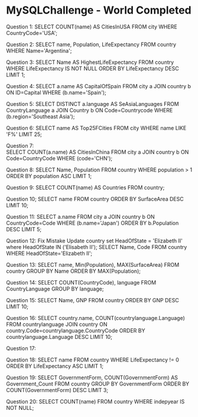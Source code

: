 # MySQLChallenge - World Completed

Question 1:
SELECT COUNT(name) AS CitiesInUSA FROM city WHERE CountryCode='USA';

Question 2:
SELECT name, Population, LifeExpectancy FROM country WHERE Name='Argentina';

Question 3:
SELECT Name AS HighestLifeExpectancy FROM country WHERE LifeExpectancy IS NOT NULL ORDER BY LifeExpectancy DESC LIMIT 1;

Question 4:
SELECT a.name AS CapitalOfSpain FROM city a JOIN country b ON ID=Capital WHERE (b.name='Spain');

Question 5:
SELECT DISTINCT a.language AS SeAsiaLanguages FROM CountryLanguage a JOIN Country b ON Code=Countrycode WHERE (b.region='Southeast Asia');

Question 6:
SELECT name AS Top25FCities FROM city WHERE name LIKE 'F%' LIMIT 25;

Question 7:  
 SELECT COUNT(a.name) AS CitiesInChina FROM city a JOIN country b ON Code=CountryCode WHERE (code='CHN');

Question 8:
SELECT Name, Population FROM country WHERE population > 1 ORDER BY population ASC LIMIT 1;

Question 9:
SELECT COUNT(name) AS Countries FROM country;

Question 10;
SELECT name FROM country ORDER BY SurfaceArea DESC LIMIT 10;

Question 11:
SELECT a.name FROM city a JOIN country b ON CountryCode=Code WHERE (b.name='Japan') ORDER BY b.Population DESC LIMIT 5;

Question 12:
Fix Mistake
Update country set HeadOfState = 'Elizabeth II' where HeadOfState IN ('Elisabeth II');
SELECT Name, Code FROM country WHERE HeadOfState='Elizabeth II';

Question 13:
SELECT name, Min(Population), MAX(SurfaceArea) FROM country GROUP BY Name ORDER BY MAX(Population);

Question 14:
SELECT COUNT(CountryCode), language FROM CountryLanguage GROUP BY language;

Question 15:
SELECT Name, GNP FROM country ORDER BY GNP DESC LIMIT 10;

Question 16:
SELECT country.name, COUNT(countrylanguage.Language) FROM countrylanguage JOIN country ON country.Code=countrylanguage.CountryCode ORDER BY countrylanguage.Language DESC LIMIT 10;

Question 17:

Question 18:
SELECT name FROM country WHERE LifeExpectancy != 0 ORDER BY LifeExpectancy ASC LIMIT 1;

Question 19:
SELECT GovernmentForm, COUNT(GovernmentForm) AS Government_Count FROM country GROUP BY GovernmentForm ORDER BY COUNT(GovernmentForm) DESC LIMIT 3;

Question 20:
SELECT COUNT(name) FROM country WHERE indepyear IS NOT NULL;

